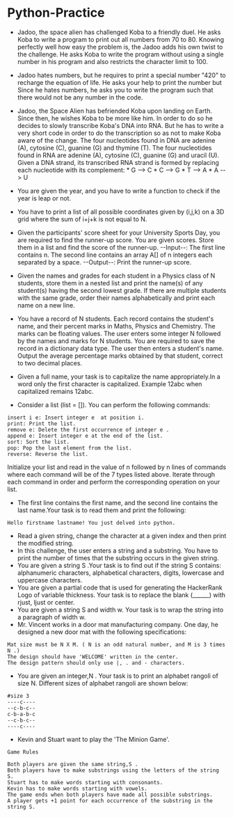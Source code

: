 # Python-Practice

* Jadoo, the space alien has challenged Koba to a friendly duel. He asks Koba to write a program to print out all numbers from 70 to 80.   Knowing perfectly well how easy the problem is, the Jadoo adds his own twist to the challenge. He asks Koba to write the program without using a single number in his program and also restricts the character limit to 100.

* Jadoo hates numbers, but he requires to print a special number "420" to recharge the equation of life. He asks your help to print the number but Since he hates numbers, he asks you to write the program such that there would not be any number in the code.

* Jadoo, the Space Alien has befriended Koba upon landing on Earth. Since then, he wishes Koba to be more like him. In order to do so he decides to slowly transcribe Koba's DNA into RNA. But he has to write a very short code in order to do the transcription so as not to make Koba aware of the change.
The four nucleotides found in DNA are adenine (A), cytosine (C), guanine (G) and thymine (T).
The four nucleotides found in RNA are adenine (A), cytosine (C), guanine (G) and uracil (U).
Given a DNA strand, its transcribed RNA strand is formed by replacing each nucleotide with its complement:
          * G --> C
          * C --> G
          * T --> A
          * A --> U
 
 * You are given the year, and you have to write a function to check if the year is leap or not.
 * You have to print a list of all possible coordinates given by (i,j,k) on a 3D grid where the sum of i+j+k is not equal to N.
 * Given the participants' score sheet for your University Sports Day, you are required to find the runner-up score. You are given scores.     Store them in a list and find the score of the runner-up.
     --Input--:
 The first line contains n. The second line contains an array A[] of n integers each separated by a space.
     --Output--:
 Print the runner-up score.
 * Given the names and grades for each student in a Physics class of N students, store them in a nested list and print the name(s) of any student(s) having the second lowest grade. If there are multiple students with the same grade, order their names alphabetically and print each name on a new line.
 * You have a record of N students. Each record contains the student's name, and their percent marks in Maths, Physics and Chemistry. The marks can be floating values. The user enters some integer N followed by the names and marks for N students. You are required to save the record in a dictionary data type. The user then enters a student's name. Output the average percentage marks obtained by that student, correct to two decimal places.
 * Given a full name, your task is to capitalize the name appropriately.In a word only the first character is capitalized. Example 12abc when capitalized remains 12abc.
 * Consider a list (list = []). You can perform the following commands:
```
insert i e: Insert integer e  at position i.
print: Print the list.
remove e: Delete the first occurrence of integer e .
append e: Insert integer e at the end of the list.
sort: Sort the list.
pop: Pop the last element from the list.
reverse: Reverse the list.
```
Initialize your list and read in the value of n followed by n lines of commands where each command will be of the 7 types listed above. Iterate through each command in order and perform the corresponding operation on your list.
* The first line contains the first name, and the second line contains the last name.Your task is to read them and print the following:
```
Hello firstname lastname! You just delved into python.
```
* Read a given string, change the character at a given index and then print the modified string.
* In this challenge, the user enters a string and a substring. You have to print the number of times that the substring occurs in the given string.
* You are given a string S .Your task is to find out if the string S contains: alphanumeric characters, alphabetical characters, digits, lowercase and uppercase characters.
* You are given a partial code that is used for generating the HackerRank Logo of variable thickness. 
Your task is to replace the blank (______) with rjust, ljust or center.
* You are given a string S and width w. Your task is to wrap the string into a paragraph of width w.
* Mr. Vincent works in a door mat manufacturing company. One day, he designed a new door mat with the following specifications:
```
Mat size must be N X M. ( N is an odd natural number, and M is 3 times N .)
The design should have 'WELCOME' written in the center.
The design pattern should only use |, . and - characters.
```
* You are given an integer,N . Your task is to print an alphabet rangoli of size N. 
Different sizes of alphabet rangoli are shown below:
```
#size 3
----c----
--c-b-c--
c-b-a-b-c
--c-b-c--
----c----
```
* Kevin and Stuart want to play the 'The Minion Game'.
```
Game Rules

Both players are given the same string,S .
Both players have to make substrings using the letters of the string S.
Stuart has to make words starting with consonants.
Kevin has to make words starting with vowels. 
The game ends when both players have made all possible substrings. 
A player gets +1 point for each occurrence of the substring in the string S.
```

     
